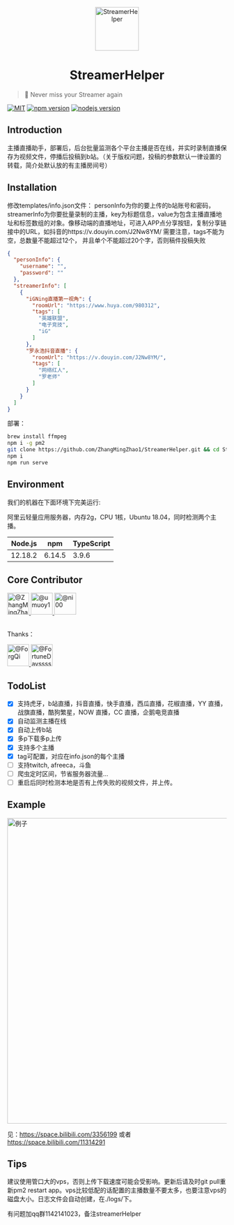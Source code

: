 <p align="center">
<img src="https://s1.ax1x.com/2020/07/22/UbKCpq.png" alt="StreamerHelper" width="100px">
</p>
<h1 align="center">StreamerHelper</h1>

> 🍰 Never miss your Streamer again

[![MIT](https://img.shields.io/github/license/ZhangMingZhao1/StreamerHelper?color=red)](https://github.com/ZhangMingZhao1/StreamerHelper/blob/master/LICENSE)
[![npm version](https://img.shields.io/npm/v/npm)](https://github.com/ZhangMingZhao1/StreamerHelper/blob/master/package.json)
[![nodejs version](https://img.shields.io/npm/v/node?color=23&label=node&logoColor=white)](https://github.com/ZhangMingZhao1/StreamerHelper/blob/master/package.json)

## Introduction

主播直播助手，部署后，后台批量监测各个平台主播是否在线，并实时录制直播保存为视频文件，停播后投稿到b站。（关于版权问题，投稿的参数默认一律设置的转载，简介处默认放的有主播房间号）

## Installation

修改templates/info.json文件：
personInfo为你的要上传的b站账号和密码，
streamerInfo为你要批量录制的主播，key为标题信息，value为包含主播直播地址和标签数组的对象。像移动端的直播地址，可进入APP点分享按钮，复制分享链接中的URL，如抖音的https://v.douyin.com/J2Nw8YM/
需要注意，tags不能为空，总数量不能超过12个， 并且单个不能超过20个字，否则稿件投稿失败

```json
{
  "personInfo": {
    "username": "",
    "password": ""
  },
  "streamerInfo": [
    {
      "iGNing直播第一视角": {
        "roomUrl": "https://www.huya.com/980312",
        "tags": [
          "英雄联盟",
          "电子竞技",
          "iG"
        ]
      },
      "罗永浩抖音直播": {
        "roomUrl": "https://v.douyin.com/J2Nw8YM/",
        "tags": [
          "网络红人",
          "罗老师"
        ]
      }
    }
  ]
}
```

部署：
```bash
brew install ffmpeg
npm i -g pm2
git clone https://github.com/ZhangMingZhao1/StreamerHelper.git && cd StreamerHelper
npm i
npm run serve
```

## Environment

我们的机器在下面环境下完美运行:

阿里云轻量应用服务器，内存2g，CPU 1核，Ubuntu 18.04，同时检测两个主播。

| Node.js | npm | TypeScript|
| ---- | ---- | ---- |
| 12.18.2 | 6.14.5 |3.9.6 |


## Core Contributor
<a class="mr-2" data-hovercard-type="user" data-hovercard-url="/users/ZhangMingZhao1/hovercard" data-octo-click="hovercard-link-click" data-octo-dimensions="link_type:self" href="https://github.com/ZhangMingZhao1">
          <img class="d-block avatar-user" src="https://avatars3.githubusercontent.com/u/29058747?s=64&amp;v=4" width="50" height="50" alt="@ZhangMingZhao1">
</a>
<a class="mr-2" href="https://github.com/umuoy1">
          <img class="d-block avatar-user" src="https://avatars1.githubusercontent.com/u/57709713?s=64&amp;v=4" width="50" height="50" alt="@umuoy1">
</a>
<a class="mr-2" href="https://github.com/ni00">
          <img class="d-block avatar-user" src="https://avatars1.githubusercontent.com/u/56543214?s=64&amp;v=4" width="50" height="50" alt="@ni00">
</a>

<br>
<br>

Thanks：
  
<div>
<a class="mr-2" href="/ForgQi">
          <img class="d-block avatar-user" src="https://avatars3.githubusercontent.com/u/34411314?s=64&amp;v=4" width="50" height="50" alt="@ForgQi">
</a><a class="mr-2"  href="https://github.com/FortuneDayssss">
          <img class="d-block avatar-user" src="https://avatars2.githubusercontent.com/u/12007115?s=460&u=f6e499824dbba4197ddb5b7bf113e6641e933d6b&v=4" width="50" height="50" alt="@FortuneDayssss">
</a>
</div>

## TodoList

- [x] 支持虎牙，b站直播，抖音直播，快手直播，西瓜直播，花椒直播，YY 直播，战旗直播，酷狗繁星，NOW 直播，CC 直播，企鹅电竞直播
- [x] 自动监测主播在线
- [x] 自动上传b站
- [x] 多p下载多p上传
- [x] 支持多个主播
- [x] tag可配置，对应在info.json的每个主播
- [ ] 支持twitch, afreeca，斗鱼
- [ ] 爬虫定时区间，节省服务器流量...
- [ ] 重启后同时检测本地是否有上传失败的视频文件，并上传。

## Example
<img src="https://images.cnblogs.com/cnblogs_com/zhangmingzhao/1808511/o_2007170908082.png" alt="例子" width="700">

见：https://space.bilibili.com/3356199 或者 https://space.bilibili.com/11314291

## Tips

建议使用管口大的vps，否则上传下载速度可能会受影响。更新后请及时git pull重新pm2 restart app。vps比较低配的话配置的主播数量不要太多，也要注意vps的磁盘大小。日志文件会自动创建，在./logs/下。


有问题加qq群1142141023，备注streamerHelper

